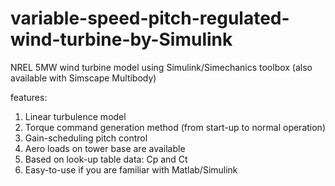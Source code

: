 # variable-speed-pitch-regulated-wind-turbine-by-Simulink
NREL 5MW wind turbine model using Simulink/Simechanics toolbox (also available with Simscape Multibody)

features:
1) Linear turbulence model
2) Torque command generation method (from start-up to normal operation)
3) Gain-scheduling pitch control
4) Aero loads on tower base are available
5) Based on look-up table data: Cp and Ct
6) Easy-to-use if you are familiar with Matlab/Simulink
